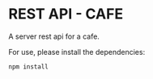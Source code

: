 # REST API - CAFE

A server rest api for a cafe.

For use, please install the dependencies:
```
npm install
```
